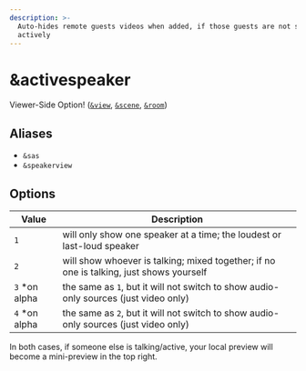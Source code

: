 ```yaml
---
description: >-
  Auto-hides remote guests videos when added, if those guests are not speaking
  actively
---
```


# \&activespeaker

Viewer-Side Option! ([`&view`](view.md), [`&scene`](scene.md), [`&room`](../../general-settings/room.md))

## Aliases

* `&sas`
* `&speakerview`

## Options

| Value          | Description                                                                             |
| -------------- | --------------------------------------------------------------------------------------- |
| `1`            | will only show one speaker at a time; the loudest or last-loud speaker                  |
| `2`            | will show whoever is talking; mixed together; if no one is talking, just shows yourself |
| `3` \*on alpha | the same as `1`, but it will not switch to show audio-only sources (just video only)    |
| `4` \*on alpha | the same as `2`, but it will not switch to show audio-only sources (just video only)    |

In both cases, if someone else is talking/active, your local preview will become a mini-preview in the top right.
